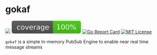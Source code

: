 # gokaf

[![](https://github.com/acjzz/gokaf/actions/workflows/pre-commit.yml/badge.svg)](https://github.com/acjzz/gokaf/actions/workflows/pre-commit.yml)
[![coverage](https://raw.githubusercontent.com/acjzz/gokaf/badges/.badges/main/coverage.svg)](/.github/.testcoverage.yml)
[![Go Report Card](https://goreportcard.com/badge/github.com/acjzz/gokaf?cache=v1)](https://goreportcard.com/report/github.com/acjzz/gokaf)
[![MIT License](http://img.shields.io/badge/license-MIT-blue.svg?style=flat)](https://github.com/acjzz/gokaf/blob/master/LICENSE)


`gokaf` is a simple In-memory PubSub Engine to enable near real time message streams
